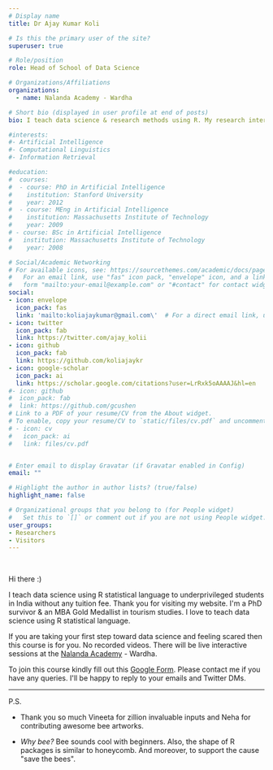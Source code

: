 ```yaml
---
# Display name
title: Dr Ajay Kumar Koli

# Is this the primary user of the site?
superuser: true

# Role/position
role: Head of School of Data Science

# Organizations/Affiliations
organizations: 
  - name: Nalanda Academy - Wardha

# Short bio (displayed in user profile at end of posts)
bio: I teach data science & research methods using R. My research interests include crafts, waste livelihoods & sustainability.

#interests:
#- Artificial Intelligence
#- Computational Linguistics
#- Information Retrieval

#education:
#  courses:
#  - course: PhD in Artificial Intelligence
#    institution: Stanford University
#    year: 2012
#  - course: MEng in Artificial Intelligence
#    institution: Massachusetts Institute of Technology
#    year: 2009
# - course: BSc in Artificial Intelligence
#   institution: Massachusetts Institute of Technology
#    year: 2008

# Social/Academic Networking
# For available icons, see: https://sourcethemes.com/academic/docs/page-builder/#icons
#   For an email link, use "fas" icon pack, "envelope" icon, and a link in the
#   form "mailto:your-email@example.com" or "#contact" for contact widget.
social:
- icon: envelope
  icon_pack: fas
  link: 'mailto:koliajaykumar@gmail.com\'  # For a direct email link, use
- icon: twitter
  icon_pack: fab
  link: https://twitter.com/ajay_kolii
- icon: github
  icon_pack: fab
  link: https://github.com/koliajaykr
- icon: google-scholar
  icon_pack: ai
  link: https://scholar.google.com/citations?user=LrRxk5oAAAAJ&hl=en 
#- icon: github
#  icon_pack: fab
#  link: https://github.com/gcushen
# Link to a PDF of your resume/CV from the About widget.
# To enable, copy your resume/CV to `static/files/cv.pdf` and uncomment the lines below.
# - icon: cv
#   icon_pack: ai
#   link: files/cv.pdf


# Enter email to display Gravatar (if Gravatar enabled in Config)
email: ""

# Highlight the author in author lists? (true/false)
highlight_name: false

# Organizational groups that you belong to (for People widget)
#   Set this to `[]` or comment out if you are not using People widget.
user_groups:
- Researchers
- Visitors
---
```


<br>

Hi there :) 

I teach data science using R statistical language to underprivileged students in India without any tuition fee. Thank you for visiting my website. I'm a PhD survivor & an MBA Gold Medallist in tourism studies. I love to teach data science using R statistical language. 

If you are taking your first step toward data science and feeling scared then this course is for you. No recorded videos. There will be live interactive sessions at the [Nalanda Academy](https://nalanda-academy.org/) - Wardha.  

To join this course kindly fill out this [Google Form](https://forms.gle/CN4guCNgnzLGACgW9). Please contact me if you have any queries. I'll be happy to reply to your emails and Twitter DMs. 

----

P.S. 

- Thank you so much Vineeta for zillion invaluable inputs and Neha for contributing awesome bee artworks.

- *Why bee?* Bee sounds cool with beginners. Also, the shape of R packages is similar to honeycomb. And moreover, to support the cause "save the bees".
